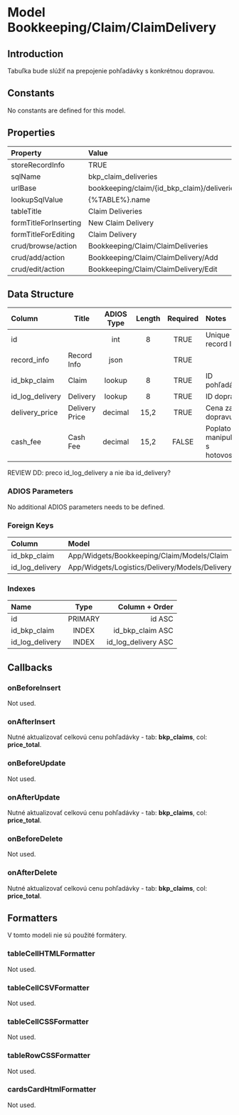 # Model Bookkeeping/Claim/ClaimDelivery

## Introduction

Tabuľka bude slúžiť na prepojenie pohľadávky s konkrétnou dopravou.

## Constants

No constants are defined for this model.

## Properties

| Property              | Value                                       |
| :-------------------- | :------------------------------------------ |
| storeRecordInfo       | TRUE                                        |
| sqlName               | bkp_claim_deliveries                        |
| urlBase               | bookkeeping/claim/{id_bkp_claim}/deliveries |
| lookupSqlValue        | {%TABLE%}.name                              |
| tableTitle            | Claim Deliveries                            |
| formTitleForInserting | New Claim Delivery                          |
| formTitleForEditing   | Claim Delivery                              |
| crud/browse/action    | Bookkeeping/Claim/ClaimDeliveries           |
| crud/add/action       | Bookkeeping/Claim/ClaimDelivery/Add         |
| crud/edit/action      | Bookkeeping/Claim/ClaimDelivery/Edit        |

## Data Structure

| Column          | Title          | ADIOS Type | Length | Required | Notes                                |
| :-------------- | -------------- | :--------: | :----: | :------: | :----------------------------------- |
| id              |                |    int     |   8    |   TRUE   | Unique record ID                 |
| record_info     | Record Info    |    json    |        |   TRUE   |                                      |
| id_bkp_claim    | Claim          |   lookup   |   8    |   TRUE   | ID pohľadávky                        |
| id_log_delivery | Delivery       |   lookup   |   8    |   TRUE   | ID dopravy                           |
| delivery_price  | Delivery Price |  decimal   |  15,2  |   TRUE   | Cena za dopravu                      |
| cash_fee        | Cash Fee       |  decimal   |  15,2  |  FALSE   | Poplatok za manipulaciu s hotovostou |

REVIEW DD: preco id_log_delivery a nie iba id_delivery?

### ADIOS Parameters

No additional ADIOS parameters needs to be defined.

### Foreign Keys

| Column          | Model                                          | Relation | OnUpdate | OnDelete |
| :-------------- | :--------------------------------------------- | :------: | -------- | -------- |
| id_bkp_claim    | App/Widgets/Bookkeeping/Claim/Models/Claim         |   1:N    | Cascade  | Cascade  |
| id_log_delivery | App/Widgets/Logistics/Delivery/Models/Delivery |   1:N    | Cascade  | Restrict |

### Indexes

| Name            |  Type   |      Column + Order |
| :-------------- | :-----: | ------------------: |
| id              | PRIMARY |              id ASC |
| id_bkp_claim    |  INDEX  |    id_bkp_claim ASC |
| id_log_delivery |  INDEX  | id_log_delivery ASC |

## Callbacks

### onBeforeInsert

Not used.

### onAfterInsert

Nutné aktualizovať celkovú cenu pohľadávky - tab: **bkp_claims**, col: **price_total**.

### onBeforeUpdate

Not used.

### onAfterUpdate

Nutné aktualizovať celkovú cenu pohľadávky - tab: **bkp_claims**, col: **price_total**.

### onBeforeDelete

Not used.

### onAfterDelete

Nutné aktualizovať celkovú cenu pohľadávky - tab: **bkp_claims**, col: **price_total**.

## Formatters

V tomto modeli nie sú použité formátery.

### tableCellHTMLFormatter

Not used.

### tableCellCSVFormatter

Not used.

### tableCellCSSFormatter

Not used.

### tableRowCSSFormatter

Not used.

### cardsCardHtmlFormatter

Not used.
